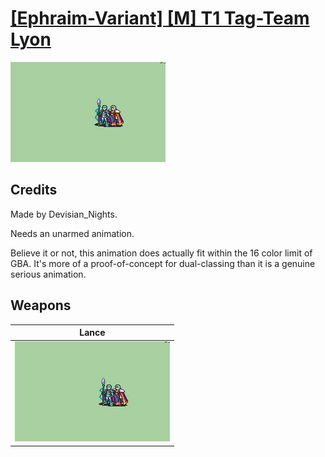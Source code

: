 # [\[Ephraim-Variant\] \[M\] T1 Tag-Team Lyon](./)
 

<img src="./2.%20Lance/Lance_000.png" alt="[Ephraim-Variant] [M] T1 Tag-Team Lyon standing" />

## Credits

Made by Devisian_Nights.

Needs an unarmed animation.

Believe it or not, this animation does actually fit within the 16 color limit of GBA. It's more of a proof-of-concept for dual-classing than it is a genuine serious animation.

## Weapons
 

|Lance |
|  :---: |
| <img alt="Lance animation" src="./2.%20Lance/Lance.gif" /> |
